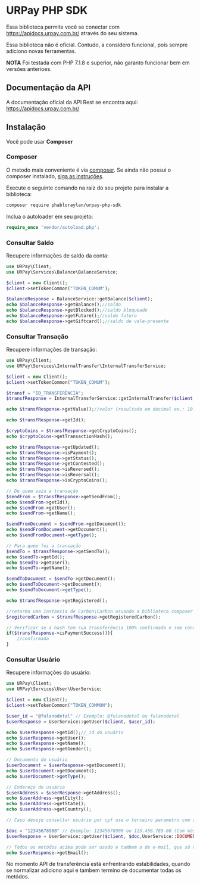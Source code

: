 # URPay PHP SDK #

Essa biblioteca permite você se conectar com https://apidocs.urpay.com.br/ através do seu sistema.

Essa biblioteca não é oficial. Contudo, a considero funcional, pois sempre adiciono novas ferramentas.

**NOTA** Foi testada com  PHP 7.1.8 e superior, não garanto funcionar bem em versões anterioes.

## Documentação da API

A documentação oficial da API Rest se encontra aqui: https://apidocs.urpay.com.br/

## Instalação

Você pode usar **Composer**

### Composer

O metodo mais conveniente é via [composer](https://getcomposer.org/). Se ainda não possui o composer instalado, [siga as instruções](https://getcomposer.org/doc/00-intro.md).

Execute o seguinte comando na raiz do seu projeto para instalar a biblioteca:

```sh
composer require phabloraylan/urpay-php-sdk
```

Inclua o autoloader em seu projeto:

```php
require_once 'vendor/autoload.php';
```

### Consultar Saldo ###

Recupere informações de saldo da conta:

```php
use URPay\Client;
use URPay\Services\Balance\BalanceService;

$client = new Client();
$client->setTokenCommon("TOKEN_COMUM");

$balanceResponse = BalanceService::getBalance($client);
echo $balanceResponse->getBalance();//saldo
echo $balanceResponse->getBlocked();//saldo bloqueado
echo $balanceResponse->getFuture();//saldo futuro
echo $balanceResponse->getGiftcard();//saldo de vale-presente
```

### Consultar Transação ###

Recupere informações de transação:

```php
use URPay\Client;
use URPay\Services\InternalTransfer\InternalTransferService;

$client = new Client();
$client->setTokenCommon("TOKEN_COMUM");

$transf = "ID_TRANSFERÊNCIA";
$transfResponse = InternalTransferService::getInternalTransfer($client, $transf);

echo $transfResponse->getValue();//valor (resultado em decimal ex.: 10.00)

echo $transfResponse->getId();

$cryptoCoins = $transfResponse->getCryptoCoins();
echo $cryptoCoins->getTransactionHash();

echo $transfResponse->getUpdated();
echo $transfResponse->isPayment();
echo $transfResponse->getStatus();
echo $transfResponse->getContested();
echo $transfResponse->isReversed();
echo $transfResponse->isReversal();
echo $transfResponse->isCryptoCoins();

// De quem saiu a transação
$sendFrom = $transfResponse->getSendFrom();
echo $sendFrom->getId();
echo $sendFrom->getUser();
echo $sendFrom->getName();

$sendFromDocument = $sendFrom->getDocument();
echo $sendFromDocument->getDocument();
echo $sendFromDocument->getType();

// Para quem foi a transação
$sendTo = $transfResponse->getSendTo();
echo $sendTo->getId();
echo $sendTo->getUser();
echo $sendTo->getName();

$sendToDocument = $sendTo->getDocument();
echo $sendToDocument->getDocument();
echo $sendToDocument->getType();

echo $transfResponse->getRegistered();

//retorma uma instancia de Carbon\Carbon usuando a biblioteca composer require nesbot/carbon
$regiteredCarbon = $transfResponse->getRegisteredCarbon();

// Verificar se a hash tem sua transferência 100% confirmada e sem contestação:
if($transfResponse->isPaymentSuccess()){
    //confirmada
}
```
### Consultar Usuário ###

Recupere informações do usuário:

```php
use URPay\Client;
use URPay\Services\User\UserService;

$client = new Client();
$client->setTokenCommon("TOKEN_COMMON");

$user_id = "@fulanodetal" // Exemplo: @fulanodetal ou fulanodetal
$userResponse = UserService::getUser($client, $user_id);

echo $userResponse->getId();//_id do usuário
echo $userResponse->getUser();
echo $userResponse->getName();
echo $userResponse->getGender();

// Documento do usuário
$userDocument = $userResponse->getDocument();
echo $userDocument->getDocument();
echo $userDocument->getType();

// Endereço do usuário
$userAddress = $userResponse->getAddress();
echo $userAddress->getCity();
echo $userAddress->getState();
echo $userAddress->getCountry();

// Caso deseje consultar usuário por cpf use o terceiro parametro com a constante UserService::DOCUMENT, exemplo: 

$doc = "12345678900" // Exemplo: 12345678900 ou 123.456.789-00 (Com máscara também aceito)
$userResponse = UserService::getUser($client, $doc,UserService::DOCUMENT);

// Todos os metódos acima pode ser usado e tambem o de e-mail, que só retorna quando está com true
echo $userResponse->getEmail();

```

No momento API de transferência está enfrentrando estabilidades, quando se normalizar adiciono aqui e tambem termino de documentar todas os metódos.